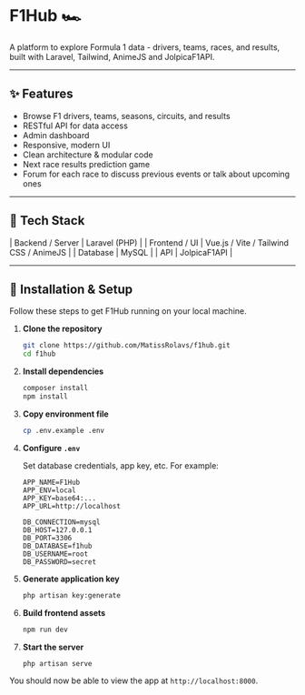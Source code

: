 # F1Hub 🏎️

A platform to explore Formula 1 data - drivers, teams, races, and results, built with Laravel, Tailwind, AnimeJS and JolpicaF1API.  

---

## ✨ Features

- Browse F1 drivers, teams, seasons, circuits, and results   
- RESTful API for data access  
- Admin dashboard  
- Responsive, modern UI  
- Clean architecture & modular code  
- Next race results prediction game
- Forum for each race to discuss previous events or talk about upcoming ones

---

## 🧰 Tech Stack

| Backend / Server | Laravel (PHP) |
| Frontend / UI | Vue.js / Vite / Tailwind CSS / AnimeJS |
| Database | MySQL |
| API | JolpicaF1API |

---

## 🚀 Installation & Setup

Follow these steps to get F1Hub running on your local machine.

1. **Clone the repository**

    ```bash
    git clone https://github.com/MatissRolavs/f1hub.git
    cd f1hub
    ```

2. **Install dependencies**

    ```bash
    composer install
    npm install
    ```

3. **Copy environment file**

    ```bash
    cp .env.example .env
    ```

4. **Configure `.env`**

    Set database credentials, app key, etc. For example:

    ```text
    APP_NAME=F1Hub
    APP_ENV=local
    APP_KEY=base64:...  
    APP_URL=http://localhost
    
    DB_CONNECTION=mysql
    DB_HOST=127.0.0.1
    DB_PORT=3306
    DB_DATABASE=f1hub
    DB_USERNAME=root
    DB_PASSWORD=secret
    ```

5. **Generate application key**

    ```bash
    php artisan key:generate
    ```


6. **Build frontend assets**

    ```bash
    npm run dev
    ```

7. **Start the server**

    ```bash
    php artisan serve
    ```

You should now be able to view the app at `http://localhost:8000`.

